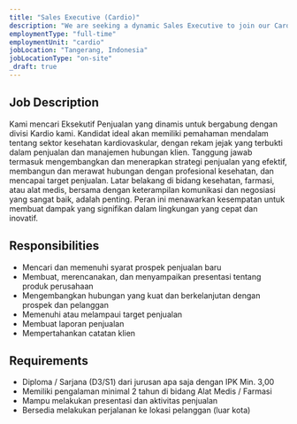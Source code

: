 ```yaml
---
title: "Sales Executive (Cardio)"
description: "We are seeking a dynamic Sales Executive to join our Cardio division. The ideal candidate will possess a deep understanding of the cardiovascular healthcare sector, with a proven track record in sales and client relationship management."
employmentType: "full-time"
employmentUnit: "cardio"
jobLocation: "Tangerang, Indonesia"
jobLocationType: "on-site"
_draft: true
---
```


## Job Description

Kami mencari Eksekutif Penjualan yang dinamis untuk bergabung dengan divisi Kardio kami. Kandidat ideal akan memiliki pemahaman mendalam tentang sektor kesehatan kardiovaskular, dengan rekam jejak yang terbukti dalam penjualan dan manajemen hubungan klien. Tanggung jawab termasuk mengembangkan dan menerapkan strategi penjualan yang efektif, membangun dan merawat hubungan dengan profesional kesehatan, dan mencapai target penjualan. Latar belakang di bidang kesehatan, farmasi, atau alat medis, bersama dengan keterampilan komunikasi dan negosiasi yang sangat baik, adalah penting. Peran ini menawarkan kesempatan untuk membuat dampak yang signifikan dalam lingkungan yang cepat dan inovatif.

## Responsibilities

- Mencari dan memenuhi syarat prospek penjualan baru
- Membuat, merencanakan, dan menyampaikan presentasi tentang produk perusahaan
- Mengembangkan hubungan yang kuat dan berkelanjutan dengan prospek dan pelanggan
- Memenuhi atau melampaui target penjualan
- Membuat laporan penjualan
- Mempertahankan catatan klien

## Requirements

- Diploma / Sarjana (D3/S1) dari jurusan apa saja dengan IPK Min. 3,00
- Memiliki pengalaman minimal 2 tahun di bidang Alat Medis / Farmasi
- Mampu melakukan presentasi dan aktivitas penjualan
- Bersedia melakukan perjalanan ke lokasi pelanggan (luar kota)

